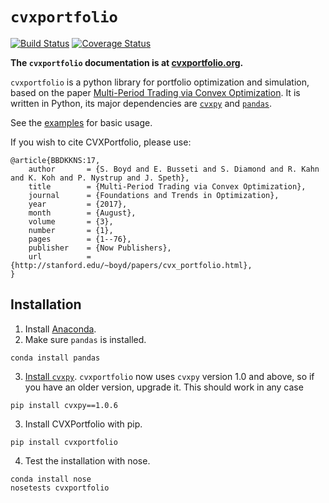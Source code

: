 `cvxportfolio`
=============
[![Build Status](https://travis-ci.org/cvxgrp/cvxportfolio.png?branch=master)](https://travis-ci.org/cvxgrp/cvxportfolio)
[![Coverage Status](https://coveralls.io/repos/github/cvxgrp/cvxportfolio/badge.svg?branch=master)](https://coveralls.io/github/cvxgrp/cvxportfolio?branch=master)

**The `cvxportfolio` documentation is at [cvxportfolio.org](http://www.cvxportfolio.org/).**

`cvxportfolio` is a python library for portfolio optimization and simulation,
based on the paper [Multi-Period Trading via Convex Optimization](https://web.stanford.edu/~boyd/papers/cvx_portfolio.html).
It is written in Python, its major dependencies are [`cvxpy`](https://github.com/cvxgrp/cvxpy)
and [`pandas`](https://github.com/pandas-dev/pandas).

See the [examples](https://github.com/cvxgrp/cvxportfolio/tree/master/examples) for basic usage.

If you wish to cite CVXPortfolio, please use:
```
@article{BBDKKNS:17,
    author       = {S. Boyd and E. Busseti and S. Diamond and R. Kahn and K. Koh and P. Nystrup and J. Speth},
    title        = {Multi-Period Trading via Convex Optimization},
    journal      = {Foundations and Trends in Optimization},
    year         = {2017},
    month        = {August},
    volume       = {3},
    number       = {1},
    pages        = {1--76},
    publisher    = {Now Publishers},
    url          = {http://stanford.edu/~boyd/papers/cvx_portfolio.html},
}
```

Installation
------------

1. Install [Anaconda](https://docs.continuum.io/anaconda/install).
2. Make sure `pandas` is installed.
```
conda install pandas
```
3. [Install `cvxpy`](http://www.cvxpy.org/install/index.html). `cvxportfolio` now uses `cvxpy` version 1.0 and above, so if you have an older version, upgrade it. This should work in any case
```
pip install cvxpy==1.0.6
```
3. Install CVXPortfolio with pip.
```
pip install cvxportfolio
```
4. Test the installation with nose.
```
conda install nose
nosetests cvxportfolio
```
